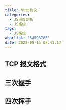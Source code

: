 ```yaml
---
title: http协议
categories:
  - JS深度剖析
  - JS高级
tags:
  - JS高级
abbrlink: '54593785'
date: 2022-09-15 08:41:13
---
```


## TCP 报文格式

## 三次握手

## 四次挥手
